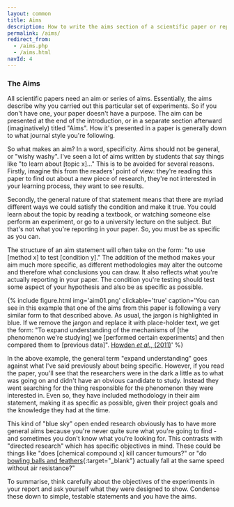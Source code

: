 ```yaml
---
layout: common
title: Aims
description: How to write the aims section of a scientific paper or report
permalink: /aims/
redirect_from:
  - /aims.php
  - /aims.html
navId: 4
---
```


### The Aims

All scientific papers need an aim or series of aims. Essentially, the aims describe why you carried out this particular set of experiments. So if you don't have one, your paper doesn't have a purpose. The aim can be presented at the end of the introduction, or in a separate section afterward (imaginatively) titled "Aims". How it's presented in a paper is generally down to what journal style you're following.

So what makes an aim? In a word, specificity. Aims should not be general, or "wishy washy". I've seen a lot of aims written by students that say things like "to learn about [topic x]..." This is to be avoided for several reasons. Firstly, imagine this from the readers' point of view: they're reading this paper to find out about a new piece of research, they're not interested in your learning process, they want to see results.

Secondly, the general nature of that statement means that there are myriad different ways we could satisfy the condition and make it true. You could learn about the topic by reading a textbook, or watching someone else perform an experiment, or go to a university lecture on the subject. But that's not what you're reporting in your paper. So, you must be as specific as you can.

The structure of an aim statement will often take on the form: "to use [method x] to test [condition y]." The addition of the method makes your aim much more specific, as different methodologies may alter the outcome and therefore what conclusions you can draw. It also reflects what you're actually reporting in your paper. The condition you're testing should test some aspect of your hypothesis and also be as specific as possible.

{% include figure.html img='aim01.png' clickable='true' caption='You can see in this example that one of the aims from this paper is following a very similar form to that described above. As usual, the jargon is highlighted in blue. If we remove the jargon and replace it with place-holder text, we get the form: "To expand understanding of the mechanisms of [the phenomenon we&#x27;re studying] we [performed certain experiments] and then compared them to [previous data]". <a href="http://journals.plos.org/plospathogens/article?id=10.1371/journal.ppat.1002359" target="&#x5f;blank">Howden <i>et al.</i>, (2011)</a>' %}

In the above example, the general term "expand understanding" goes against what I've said previously about being specific. However, if you read the paper, you'll see that the researchers were in the dark a little as to what was going on and didn't have an obvious candidate to study. Instead they went searching for the thing responsible for the phenomenon they were interested in. Even so, they have included methodology in their aim statement, making it as specific as possible, given their project goals and the knowledge they had at the time.

This kind of "blue sky" open ended research obviously has to have more general aims because you're never quite sure what you're going to find - and sometimes you don't know what you're looking for. This contrasts with "directed research" which has specific objectives in mind. These could be things like "does [chemical compound x] kill cancer tumours?" or "do [bowling balls and feathers](https://youtu.be/E43-CfukEgs?t=1m11s){:target="&#x5f;blank"} actually fall at the same speed without air resistance?"

To summarise, think carefully about the objectives of the experiments in your report and ask yourself what they were designed to show. Condense these down to simple, testable statements and you have the aims.
